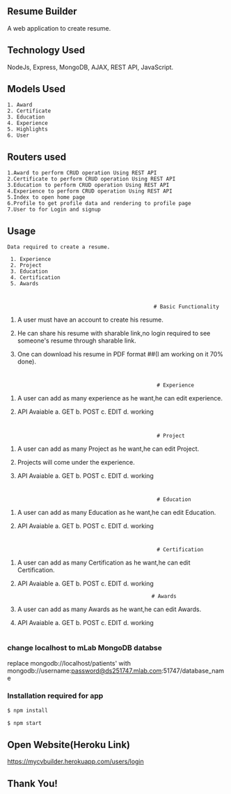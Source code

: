 
## Resume Builder
 A web application to create resume.
 
## Technology Used ##

 NodeJs, Express, MongoDB, AJAX, REST API, JavaScript.

## Models Used
	1. Award
	2. Certificate
	3. Education
	4. Experience
	5. Highlights
	6. User 
 
## Routers used
	1.Award to perform CRUD operation Using REST API
	2.Certificate to perform CRUD operation Using REST API
	3.Education to perform CRUD operation Using REST API
	4.Experience to perform CRUD operation Using REST API
	5.Index to open home page 
	6.Profile to get profile data and rendering to profile page
	7.User to for Login and signup
	

## Usage ##
	Data required to create a resume.                                                                                                                         

     1. Experience
     2. Project
     3. Education
     4. Certification
     5. Awards
     
   #
    
                                                   # Basic Functionality
                                                      
  1. A user must have an account to create his resume.
  
  2. He can share his resume with sharable link,no login required to see someone's resume through sharable link.
     
  3. One can download his resume in PDF format ##(I am working on it 70% done).
     
  #
                                                           
                                                    # Experience
                                                                                                         
  1. A user can add as many experience as he want,he can edit experience.
     
  2. API Avaiable
  		a. GET
  		b. POST
  		c. EDIT
  		d. working
  
  #
  
                                                    # Project
                                                                                                            
  1. A user can add as many Project as he want,he can edit Project.
     
  2. Projects will come under the experience.

  3. API Avaiable
  		a. GET
  		b. POST
  		c. EDIT
  		d. working
     
 #
      
                                                    # Education
                                                                                         
  1. A user can add as many Education as he want,he can edit Education.
     
  2. API Avaiable
  		a. GET
  		b. POST
  		c. EDIT
  		d. working
  
#

                                                    # Certification                                                                                                       
  1. A user can add as many Certification as he want,he can edit Certification.
     
  2. API Avaiable
  		a. GET
  		b. POST
  		c. EDIT
  		d. working

                                                    # Awards
                                                                                                           
  1. A user can add as many Awards as he want,he can edit Awards.
     
  2. API Avaiable
  		a. GET
  		b. POST
  		c. EDIT
  		d. working
     
 #


### change localhost to mLab MongoDB databse
replace mongodb://localhost/patients' with mongodb://username:password@ds251747.mlab.com:51747/database_name
### Installation required for app

```sh
$ npm install
```

```sh
$ npm start
```

## Open Website(Heroku Link)
https://mycvbuilder.herokuapp.com/users/login

## Thank You!
